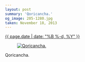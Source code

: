```yaml
---
layout: post
summary: 'Qoricancha.'
og_image: 205-1280.jpg
taken: November 18, 2013
---
```


<div class="post">
 <time>
  <a href="/205">
   {{ page.date | date: "%B %-d, %Y" }}
  </a>
 </time>
 <a href="/205">
  <figure data-taken="11/18/2013">
   <img alt="Qoricancha." sizes="(min-width: 700px) 50vw, calc(100vw - 2rem)" src="{{ site.assets_url }}/205-640.jpg" srcset="{{ site.assets_url }}/205-1280.jpg 1280w, {{ site.assets_url }}/205-960.jpg 960w, {{ site.assets_url }}/205-640.jpg 640w, {{ site.assets_url }}/205-320.jpg 320w"/>
  </figure>
 </a>
 <span>
  Qoricancha.
 </span>
</div>
